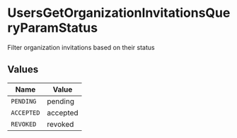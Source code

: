 # UsersGetOrganizationInvitationsQueryParamStatus

Filter organization invitations based on their status


## Values

| Name       | Value      |
| ---------- | ---------- |
| `PENDING`  | pending    |
| `ACCEPTED` | accepted   |
| `REVOKED`  | revoked    |